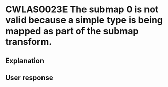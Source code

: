 # CWLAS0023E The submap 0 is not valid because a simple type is being mapped as part of the submap transform.

## Explanation

## User response